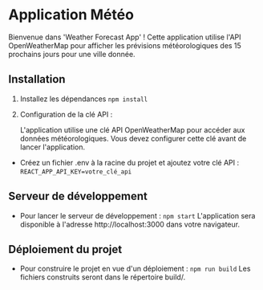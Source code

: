# Application Météo

Bienvenue dans 'Weather Forecast App' ! Cette application utilise l'API OpenWeatherMap pour afficher les prévisions météorologiques des 15 prochains jours pour une ville donnée.


## Installation

1. Installez les dépendances `npm install`

2. Configuration de la clé API :

   L'application utilise une clé API OpenWeatherMap pour accéder aux données météorologiques. Vous devez configurer cette clé avant de lancer l'application.

-   Créez un fichier .env à la racine du projet et ajoutez votre clé API : `REACT_APP_API_KEY=votre_clé_api`

## Serveur de développement

-   Pour lancer le serveur de développement : `npm start`
    L'application sera disponible à l'adresse http://localhost:3000 dans votre navigateur.

## Déploiement du projet

-   Pour construire le projet en vue d'un déploiement : `npm run build`
    Les fichiers construits seront dans le répertoire build/.
